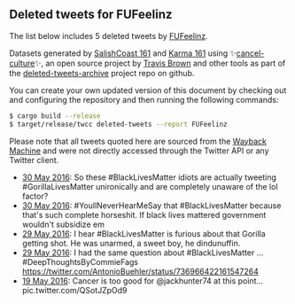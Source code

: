 ## Deleted tweets for FUFeelinz

The list below includes 5 deleted tweets by
[FUFeelinz](https://twitter.com/FUFeelinz).



Datasets generated by [SalishCoast 161](https://twitter.com/SalishCoastA) and [Karma 161](https://twitter.com/KarmaOneSixOne)
using ✨[cancel-culture](https://github.com/travisbrown/cancel-culture)✨, an open source project by [Travis Brown](https://twitter.com/travisbrown) 
and other tools as part of the [deleted-tweets-archive](https://github.com/salcoast/deleted-tweets-archive/) project repo on github.

You can create your own updated version of this document by checking out and configuring the
repository and then running the following commands:

```bash
$ cargo build --release
$ target/release/twcc deleted-tweets --report FUFeelinz
```

Please note that all tweets quoted here are sourced from the
[Wayback Machine](https://web.archive.org) and were not directly accessed through the Twitter API or
any Twitter client.

* [30 May 2016](https://web.archive.org/web/20160608201848/https://twitter.com/FUFeelinz/status/737137324845305856): So these  #BlackLivesMatter  idiots are actually tweeting  #GorillaLivesMatter  unironically and are completely unaware of the  lol factor?
* [30 May 2016](https://web.archive.org/web/20160608201851/https://twitter.com/FUFeelinz/status/737136891699564544): #YoullNeverHearMeSay  that  #BlackLivesMatter  because that's such complete horseshit. If black lives mattered government wouldn't subsidize em
* [29 May 2016](https://web.archive.org/web/20160608204849/https://twitter.com/FUFeelinz/status/737057915434061824): I hear  #BlackLivesMatter  is furious about that Gorilla getting shot. He was unarmed, a sweet boy, he dindunuffin.
* [29 May 2016](https://web.archive.org/web/20160608214304/https://twitter.com/FUFeelinz/status/736967013319495681): I had the same question about  #BlackLivesMatter ...  #DeepThoughtsByCommieFags  https://twitter.com/AntonioBuehler/status/736966422161547264
* [19 May 2016](https://web.archive.org/web/20160519103409/https://twitter.com/fufeelinz/status/733128952399679488): Cancer is too good for  @jackhunter74  at this point... pic.twitter.com/QSotJZpOd9
